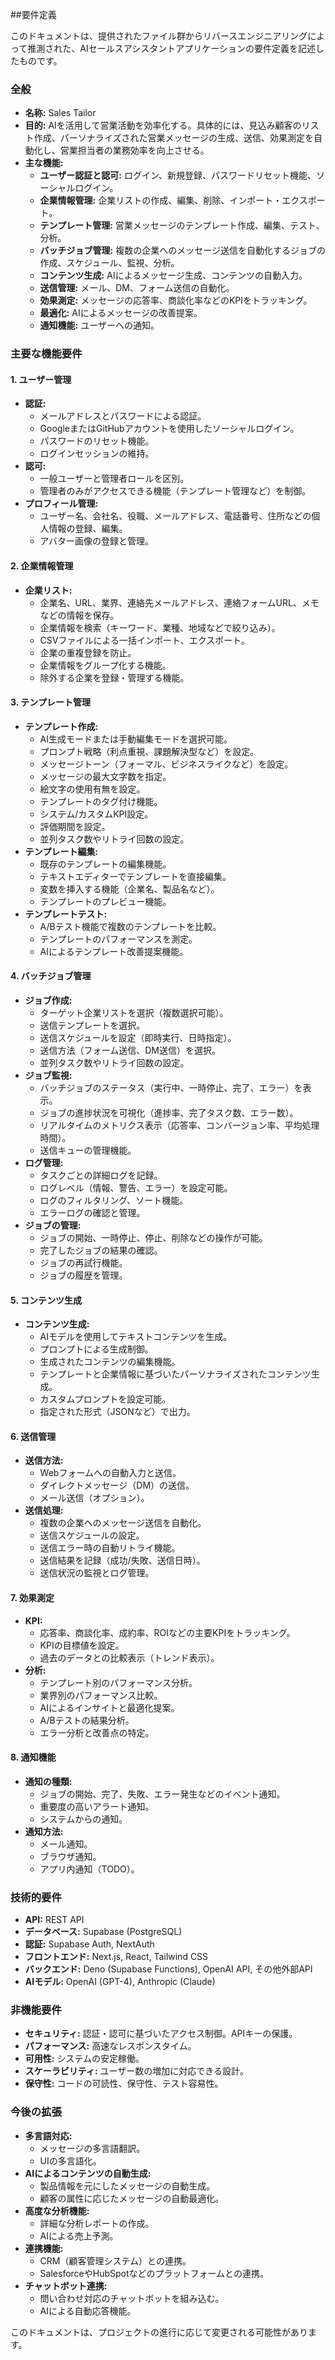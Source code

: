 ##要件定義

このドキュメントは、提供されたファイル群からリバースエンジニアリングによって推測された、AIセールスアシスタントアプリケーションの要件定義を記述したものです。

### 全般

*   **名称:** Sales Tailor
*   **目的:** AIを活用して営業活動を効率化する。具体的には、見込み顧客のリスト作成、パーソナライズされた営業メッセージの生成、送信、効果測定を自動化し、営業担当者の業務効率を向上させる。
*   **主な機能:**
    *   **ユーザー認証と認可:** ログイン、新規登録、パスワードリセット機能、ソーシャルログイン。
    *   **企業情報管理:** 企業リストの作成、編集、削除、インポート・エクスポート。
    *   **テンプレート管理:** 営業メッセージのテンプレート作成、編集、テスト、分析。
    *   **バッチジョブ管理:** 複数の企業へのメッセージ送信を自動化するジョブの作成、スケジュール、監視、分析。
    *   **コンテンツ生成:** AIによるメッセージ生成、コンテンツの自動入力。
    *   **送信管理:** メール、DM、フォーム送信の自動化。
    *   **効果測定:** メッセージの応答率、商談化率などのKPIをトラッキング。
    *   **最適化:** AIによるメッセージの改善提案。
    *   **通知機能:** ユーザーへの通知。

### 主要な機能要件

#### 1. ユーザー管理

*   **認証:**
    *   メールアドレスとパスワードによる認証。
    *   GoogleまたはGitHubアカウントを使用したソーシャルログイン。
    *   パスワードのリセット機能。
    *   ログインセッションの維持。
*   **認可:**
    *   一般ユーザーと管理者ロールを区別。
    *   管理者のみがアクセスできる機能（テンプレート管理など）を制御。
*   **プロフィール管理:**
    *   ユーザー名、会社名、役職、メールアドレス、電話番号、住所などの個人情報の登録、編集。
    *   アバター画像の登録と管理。

#### 2. 企業情報管理

*   **企業リスト:**
    *   企業名、URL、業界、連絡先メールアドレス、連絡フォームURL、メモなどの情報を保存。
    *   企業情報を検索（キーワード、業種、地域などで絞り込み）。
    *   CSVファイルによる一括インポート、エクスポート。
    *   企業の重複登録を防止。
    *   企業情報をグループ化する機能。
    *   除外する企業を登録・管理する機能。

#### 3. テンプレート管理

*   **テンプレート作成:**
    *   AI生成モードまたは手動編集モードを選択可能。
    *   プロンプト戦略（利点重視、課題解決型など）を設定。
    *   メッセージトーン（フォーマル、ビジネスライクなど）を設定。
    *   メッセージの最大文字数を指定。
    *   絵文字の使用有無を設定。
    *   テンプレートのタグ付け機能。
    *   システム/カスタムKPI設定。
    *   評価期間を設定。
    *   並列タスク数やリトライ回数の設定。
*   **テンプレート編集:**
    *   既存のテンプレートの編集機能。
    *   テキストエディターでテンプレートを直接編集。
    *   変数を挿入する機能（企業名、製品名など）。
    *   テンプレートのプレビュー機能。
*   **テンプレートテスト:**
    *   A/Bテスト機能で複数のテンプレートを比較。
    *   テンプレートのパフォーマンスを測定。
    *   AIによるテンプレート改善提案機能。

#### 4. バッチジョブ管理

*   **ジョブ作成:**
    *   ターゲット企業リストを選択（複数選択可能）。
    *   送信テンプレートを選択。
    *   送信スケジュールを設定（即時実行、日時指定）。
    *   送信方法（フォーム送信、DM送信）を選択。
    *   並列タスク数やリトライ回数の設定。
*   **ジョブ監視:**
    *   バッチジョブのステータス（実行中、一時停止、完了、エラー）を表示。
    *   ジョブの進捗状況を可視化（進捗率、完了タスク数、エラー数）。
    *   リアルタイムのメトリクス表示（応答率、コンバージョン率、平均処理時間）。
    *   送信キューの管理機能。
*   **ログ管理:**
    *   タスクごとの詳細ログを記録。
    *   ログレベル（情報、警告、エラー）を設定可能。
    *   ログのフィルタリング、ソート機能。
    *   エラーログの確認と管理。
*   **ジョブの管理:**
    *   ジョブの開始、一時停止、停止、削除などの操作が可能。
    *   完了したジョブの結果の確認。
    *   ジョブの再試行機能。
    *   ジョブの履歴を管理。

#### 5. コンテンツ生成

*   **コンテンツ生成:**
    *   AIモデルを使用してテキストコンテンツを生成。
    *   プロンプトによる生成制御。
    *   生成されたコンテンツの編集機能。
    *   テンプレートと企業情報に基づいたパーソナライズされたコンテンツ生成。
    *   カスタムプロンプトを設定可能。
    *   指定された形式（JSONなど）で出力。

#### 6. 送信管理

*   **送信方法:**
    *   Webフォームへの自動入力と送信。
    *   ダイレクトメッセージ（DM）の送信。
    *   メール送信（オプション）。
*   **送信処理:**
    *   複数の企業へのメッセージ送信を自動化。
    *   送信スケジュールの設定。
    *   送信エラー時の自動リトライ機能。
    *   送信結果を記録（成功/失敗、送信日時）。
    *   送信状況の監視とログ管理。

#### 7. 効果測定

*   **KPI:**
    *   応答率、商談化率、成約率、ROIなどの主要KPIをトラッキング。
    *   KPIの目標値を設定。
    *   過去のデータとの比較表示（トレンド表示）。
*   **分析:**
    *   テンプレート別のパフォーマンス分析。
    *   業界別のパフォーマンス比較。
    *   AIによるインサイトと最適化提案。
    *   A/Bテストの結果分析。
    *   エラー分析と改善点の特定。

#### 8. 通知機能

*   **通知の種類:**
    *   ジョブの開始、完了、失敗、エラー発生などのイベント通知。
    *   重要度の高いアラート通知。
    *   システムからの通知。
*   **通知方法:**
    *   メール通知。
    *   ブラウザ通知。
    *   アプリ内通知（TODO）。

### 技術的要件

*   **API:** REST API
*   **データベース:** Supabase (PostgreSQL)
*   **認証:** Supabase Auth, NextAuth
*   **フロントエンド:** Next.js, React, Tailwind CSS
*   **バックエンド:** Deno (Supabase Functions), OpenAI API, その他外部API
*   **AIモデル:** OpenAI (GPT-4), Anthropic (Claude)

### 非機能要件

*   **セキュリティ:** 認証・認可に基づいたアクセス制御。APIキーの保護。
*   **パフォーマンス:** 高速なレスポンスタイム。
*   **可用性:** システムの安定稼働。
*   **スケーラビリティ:** ユーザー数の増加に対応できる設計。
*   **保守性:** コードの可読性、保守性、テスト容易性。

### 今後の拡張

*   **多言語対応:**
    *   メッセージの多言語翻訳。
    *   UIの多言語化。
*   **AIによるコンテンツの自動生成:**
    *   製品情報を元にしたメッセージの自動生成。
    *   顧客の属性に応じたメッセージの自動最適化。
*   **高度な分析機能:**
    *   詳細な分析レポートの作成。
    *   AIによる売上予測。
*   **連携機能:**
    *   CRM（顧客管理システム）との連携。
    *   SalesforceやHubSpotなどのプラットフォームとの連携。
*   **チャットボット連携:**
    *   問い合わせ対応のチャットボットを組み込む。
    *   AIによる自動応答機能。

このドキュメントは、プロジェクトの進行に応じて変更される可能性があります。
